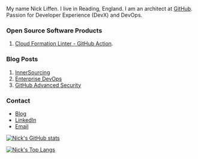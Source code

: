 My name Nick Liffen. I live in Reading, England. I am an architect at [GitHub](https://www.github.com/). Passion for Developer Experience (DevX) and DevOps.

### Open Source Software Products
1.  [Cloud Formation Linter - GitHub Action](https://github.com/ScottBrenner/cfn-lint-action).

### Blog Posts
1.  [InnerSourcing](https://nickliffen.dev/articles/innersourcing.html)
2.  [Enterprise DevOps](https://nickliffen.dev/articles/centralised-vs-decentralised-devops.html)
3.  [GitHub Advanced Security](https://nickliffen.dev/articles/review-ghas-code-scanning-enterprise.html)

### Contact
*   [Blog](https://www.nickliffen.dev/)
*   [LinkedIn](https://www.linkedin.com/in/nickliffen/)
*   [Email](mailto:nickliffen@gmail.com)


[![Nick's GitHub stats](https://github-readme-stats.vercel.app/api?username=nickliffen&count_private=true)](https://github.com/anuraghazra/github-readme-stats)

[![Nick's Top Langs](https://github-readme-stats.vercel.app/api/top-langs/?username=nickliffen&layout=compact)](https://github.com/asiasharif)